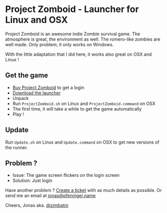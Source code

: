 Project Zomboid - Launcher for Linux and OSX
=============================================

Project Zomboid is an awesome indie Zombie survival game. The atmosphere is great, the environment as well. The
romero-like zombies are well made. Only problem; it only works on Windows.

With the little adaptation that I did here, it works also great on OSX and Linux !

Get the game
------------

* [Buy Project Zomboid](http://projectzomboid.com/blog/index.php/buy-our-games/) to get a login
* [Download the launcher](https://github.com/zimbatm/project-zomboid-launcher/zipball/master)
* Unpack
* Run `ProjectZomboid.sh` on Linux and `ProjectZomboid.command` on OSX
* The first time, it will take a while to get the game automatically
* Play !

Update
------

Run `Update.sh` on Linux and `Update.command` on OSX to get new versions
of the runner.

Problem ?
---------

* Issue: The game screen flickers on the login screen
* Solution: Just login

Have another problem ? [Create a ticket](https://github.com/zimbatm/project-zomboid-launcher/issues/new) with as much details as possible. Or send me an email at jonas@pfenniger.name

Cheers, Jonas aka. [@zimbatm](http://twitter.com/zimbatm)
